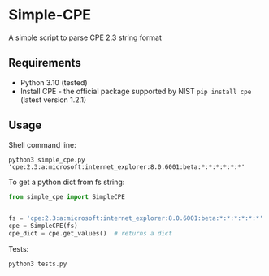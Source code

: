 # Simple-CPE
A simple script to parse CPE 2.3 string format

## Requirements
- Python 3.10 (tested)
- Install CPE - the official package supported by NIST `pip install cpe` (latest version 1.2.1)

## Usage
Shell command line:
```console
python3 simple_cpe.py 'cpe:2.3:a:microsoft:internet_explorer:8.0.6001:beta:*:*:*:*:*:*'
```

To get a python dict from fs string:
```python
from simple_cpe import SimpleCPE


fs = 'cpe:2.3:a:microsoft:internet_explorer:8.0.6001:beta:*:*:*:*:*:*'
cpe = SimpleCPE(fs)
cpe_dict = cpe.get_values()  # returns a dict
```

Tests:
```console
python3 tests.py
```
